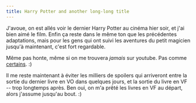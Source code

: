 ```yaml
---
title: Harry Potter and another long-long title
---
```


J'avoue, on est allés voir le dernier Harry Potter au cinéma hier soir, et
j'ai bien aimé le film. Enfin ça reste dans le même ton que les précédentes
adaptations, mais pour les gens qui ont suivi les aventures du petit magicien
jusqu'à maintenant, c'est fort regardable.

Même pas honte, même si on me trouvera _jamais_ sur youtube. Pas comme
[certains](http://www.penny-arcade.com/comic/2007/07/09). :)

Il me reste maintenant à éviter les milliers de spoilers qui arriveront entre
la sortie du dernier livre en VO dans quelques jours, et la sortie du livre en
VF -- trop longtemps après. Ben oui, on m'a prêté les livres en VF au départ,
alors j'assume jusqu'au bout. :)

